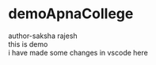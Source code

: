 # demoApnaCollege
author-saksha rajesh
<br>
this is demo 
<br> 
i have made some changes in vscode here


